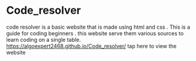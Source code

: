 # Code_resolver
code resolver is a basic website that is made using html and css . This is a guide for coding beginners . this website serve them various sources to learn coding on a single table.
https://algoexpert2468.github.io/Code_resolver/  tap here to view the website

